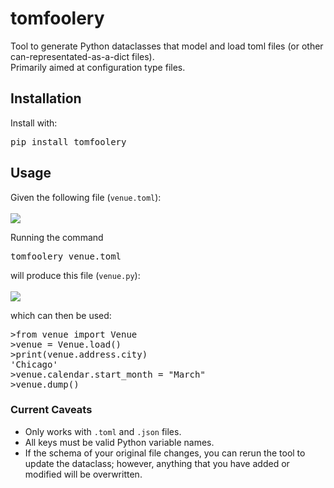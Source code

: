 # tomfoolery

Tool to generate Python dataclasses that model and load toml files (or other can-representated-as-a-dict files).<br>
Primarily aimed at configuration type files.

## Installation

Install with:

<pre>
pip install tomfoolery
</pre>


## Usage

Given the following file (`venue.toml`):<br><br>
![](imgs/toml.png)

Running the command
<pre>
tomfoolery venue.toml
</pre>

will produce this file (`venue.py`):<br><br>
![](imgs/dataclass.png)

which can then be used:
<pre>
>from venue import Venue
>venue = Venue.load()
>print(venue.address.city)
'Chicago'
>venue.calendar.start_month = "March"
>venue.dump()
</pre>

### Current Caveats

* Only works with `.toml` and `.json` files.
* All keys must be valid Python variable names.
* If the schema of your original file changes, you can rerun the tool to update the dataclass;
however, anything that you have added or modified will be overwritten.